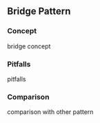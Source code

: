 ## Bridge Pattern

### Concept
bridge concept

### Pitfalls
pitfalls 


### Comparison
comparison with other pattern

